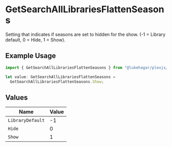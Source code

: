 # GetSearchAllLibrariesFlattenSeasons

Setting that indicates if seasons are set to hidden for the show. (-1 = Library default, 0 = Hide, 1 = Show).

## Example Usage

```typescript
import { GetSearchAllLibrariesFlattenSeasons } from "@lukehagar/plexjs/sdk/models/operations";

let value: GetSearchAllLibrariesFlattenSeasons =
  GetSearchAllLibrariesFlattenSeasons.Show;
```

## Values

| Name             | Value            |
| ---------------- | ---------------- |
| `LibraryDefault` | -1               |
| `Hide`           | 0                |
| `Show`           | 1                |